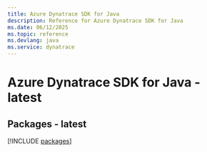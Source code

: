 ```yaml
---
title: Azure Dynatrace SDK for Java
description: Reference for Azure Dynatrace SDK for Java
ms.date: 06/12/2025
ms.topic: reference
ms.devlang: java
ms.service: dynatrace
---
```

# Azure Dynatrace SDK for Java - latest
## Packages - latest
[!INCLUDE [packages](dynatrace-index.md)]